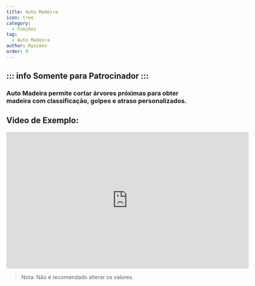 ```yaml
---
title: Auto Madeira
icon: tree
category:
  - Funções
tag:
  - Auto Madeira
author: Ryuzeen
order: 9
---
```

::: info Somente para Patrocinador
:::
---
### Auto Madeira permite cortar árvores próximas para obter madeira com classificação, golpes e atraso personalizados.

## Video de Exemplo:

<div class="iframe-container"><iframe width="640" height="360" src="https://www.youtube.com/embed/v95_NOxc4do?list=PL5eI1Tb64p56g27qfYk7VuFTz4FK6YrKa" title="Korepi - Auto Tree Farm" frameborder="0" allow="accelerometer; autoplay; clipboard-write; encrypted-media; gyroscope; picture-in-picture; web-share" allowfullscreen></iframe></div>

> Nota: Não é recomendado alterar os valores.
